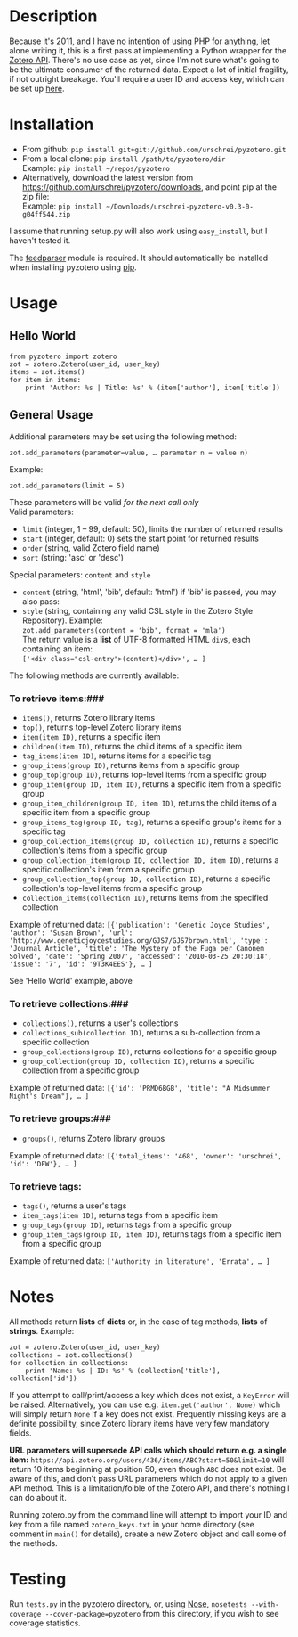 # Description #

Because it's 2011, and I have no intention of using PHP for anything, let alone writing it, this is a first pass at implementing a Python wrapper for the [Zotero API][1]. There's no use case as yet, since I'm not sure what's going to be the ultimate consumer of the returned data. Expect a lot of initial fragility, if not outright breakage. You'll require a user ID and access key, which can be set up [here][2].

# Installation #

* From github: `pip install git+git://github.com/urschrei/pyzotero.git`  
* From a local clone: `pip install /path/to/pyzotero/dir`  
Example: `pip install ~/repos/pyzotero`  
* Alternatively, download the latest version from <https://github.com/urschrei/pyzotero/downloads>, and point pip at the zip file:  
Example: `pip install ~/Downloads/urschrei-pyzotero-v0.3-0-g04ff544.zip`

I assume that running setup.py will also work using `easy_install`, but I haven't tested it.

The [feedparser][3] module is required. It should automatically be installed when installing pyzotero using [pip][4].

# Usage #
## Hello World ##

    from pyzotero import zotero
    zot = zotero.Zotero(user_id, user_key)
    items = zot.items()
    for item in items:
        print 'Author: %s | Title: %s' % (item['author'], item['title'])

## General Usage ##

Additional parameters may be set using the following method:  
    
    zot.add_parameters(parameter=value, … parameter n = value n)
Example:  

    zot.add_parameters(limit = 5)
    
These parameters will be valid *for the next call only*  
Valid parameters:  

* `limit` (integer, 1 – 99, default: 50), limits the number of returned results
* `start` (integer, default: 0) sets the start point for returned results
* `order` (string, valid Zotero field name)
* `sort` (string: 'asc' or 'desc')

Special parameters: `content` and `style`

* `content` (string, 'html', 'bib', default: 'html') if 'bib' is passed, you may also pass:
* `style` (string, containing any valid CSL style in the Zotero Style Repository). Example:  
`zot.add_parameters(content = 'bib', format = 'mla')`  
The return value is a **list** of UTF-8 formatted HTML `div`s, each containing an item:  
`['<div class="csl-entry">(content)</div>', … ]`

The following methods are currently available:

### To retrieve items:###

 * `items()`, returns Zotero library items
 * `top()`, returns top-level Zotero library items
 * `item(item ID)`, returns a specific item
 * `children(item ID)`, returns the child items of a specific item
 * `tag_items(item ID)`, returns items for a specific tag
 * `group_items(group ID)`, returns items from a specific group
 * `group_top(group ID)`, returns top-level items from a specific group
 * `group_item(group ID, item ID)`, returns a specific item from a specific group
 * `group_item_children(group ID, item ID)`, returns the child items of a specific item from a specific group
 * `group_items_tag(group ID, tag)`, returns a specific group's items for a specific tag
 * `group_collection_items(group ID, collection ID)`, returns a specific collection's items from a specific group
 * `group_collection_item(group ID, collection ID, item ID)`, returns a specific collection's item from a specific group
 * `group_collection_top(group ID, collection ID)`, returns a specific collection's top-level items from a specific group
 * `collection_items(collection ID)`, returns items from the specified collection

Example of returned data: `[{'publication': 'Genetic Joyce Studies', 'author': 'Susan Brown', 'url': 'http://www.geneticjoycestudies.org/GJS7/GJS7brown.html', 'type': 'Journal Article', 'title': 'The Mystery of the Fuga per Canonem Solved', 'date': 'Spring 2007', 'accessed': '2010-03-25 20:30:18', 'issue': '7', 'id': '9T3K4EES'}, … ]`  
 
See ‘Hello World’ example, above  

### To retrieve collections:###

 * `collections()`, returns a user's collections
 * `collections_sub(collection ID)`, returns a sub-collection from a specific collection
 * `group_collections(group ID)`, returns collections for a specific group
 * `group_collection(group ID, collection ID)`, returns a specific collection from a specific group

Example of returned data: `[{'id': 'PRMD6BGB', 'title': "A Midsummer Night's Dream"}, … ]`

### To retrieve groups:###

 * `groups()`, returns Zotero library groups

Example of returned data: `[{'total_items': '468', 'owner': 'urschrei', 'id': 'DFW'}, … ]`

### To retrieve tags: ###

* `tags()`, returns a user's tags
* `item_tags(item ID)`, returns tags from a specific item
* `group_tags(group ID)`, returns tags from a specific group
* `group_item_tags(group ID, item ID)`, returns tags from a specific item from a specific group

Example of returned data: `['Authority in literature', 'Errata', … ]`

# Notes #


All methods return **lists** of **dicts** or, in the case of tag methods, **lists** of **strings**. Example:  

    zot = zotero.Zotero(user_id, user_key)  
    collections = zot.collections()  
    for collection in collections:  
        print 'Name: %s | ID: %s' % (collection['title'], collection['id'])  

If you attempt to call/print/access a key which does not exist, a `KeyError` will be raised. Alternatively, you can use e.g. `item.get('author', None)` which will simply return `None` if a key does not exist. Frequently missing keys are a definite possibility, since Zotero library items have very few mandatory fields.

**URL parameters will supersede API calls which should return e.g. a single item:** `https://api.zotero.org/users/436/items/ABC?start=50&limit=10` will return 10 items beginning at position 50, even though `ABC` does not exist. Be aware of this, and don't pass URL parameters which do not apply to a given API method. This is a limitation/foible of the Zotero API, and there's nothing I can do about it.  

Running zotero.py from the command line will attempt to import your ID and key from a file named `zotero_keys.txt` in your home directory (see comment in `main()` for details), create a new Zotero object and call some of the methods.

# Testing #

Run `tests.py` in the pyzotero directory, or, using [Nose][5], `nosetests --with-coverage --cover-package=pyzotero` from this directory, if you wish to see coverage statistics.


[1]: http://www.zotero.org/support/dev/server_api "Zotero Server API"
[2]: http://www.zotero.org/settings/keys/new "New Zotero Access Credentials"
[3]: http://feedparser.org/ "Mark Pilgrim's Universal Feed Parser"
[4]: http://pypi.python.org/pypi/pip "Pip Installs Packages"
[5]: http://somethingaboutorange.com/mrl/projects/nose/1.0.0/index.html "nose is nicer testing for Python"
